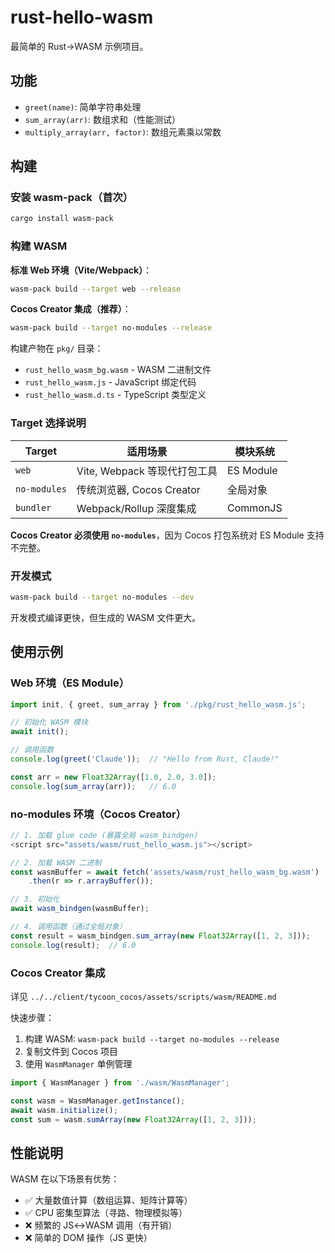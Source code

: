 # rust-hello-wasm

最简单的 Rust→WASM 示例项目。

## 功能

- `greet(name)`: 简单字符串处理
- `sum_array(arr)`: 数组求和（性能测试）
- `multiply_array(arr, factor)`: 数组元素乘以常数

## 构建

### 安装 wasm-pack（首次）

```bash
cargo install wasm-pack
```

### 构建 WASM

**标准 Web 环境（Vite/Webpack）**：
```bash
wasm-pack build --target web --release
```

**Cocos Creator 集成（推荐）**：
```bash
wasm-pack build --target no-modules --release
```

构建产物在 `pkg/` 目录：
- `rust_hello_wasm_bg.wasm` - WASM 二进制文件
- `rust_hello_wasm.js` - JavaScript 绑定代码
- `rust_hello_wasm.d.ts` - TypeScript 类型定义

### Target 选择说明

| Target | 适用场景 | 模块系统 |
|--------|---------|---------|
| `web` | Vite, Webpack 等现代打包工具 | ES Module |
| `no-modules` | 传统浏览器, Cocos Creator | 全局对象 |
| `bundler` | Webpack/Rollup 深度集成 | CommonJS |

**Cocos Creator 必须使用 `no-modules`**，因为 Cocos 打包系统对 ES Module 支持不完整。

### 开发模式

```bash
wasm-pack build --target no-modules --dev
```

开发模式编译更快，但生成的 WASM 文件更大。

## 使用示例

### Web 环境（ES Module）

```javascript
import init, { greet, sum_array } from './pkg/rust_hello_wasm.js';

// 初始化 WASM 模块
await init();

// 调用函数
console.log(greet('Claude'));  // "Hello from Rust, Claude!"

const arr = new Float32Array([1.0, 2.0, 3.0]);
console.log(sum_array(arr));   // 6.0
```

### no-modules 环境（Cocos Creator）

```typescript
// 1. 加载 glue code (暴露全局 wasm_bindgen)
<script src="assets/wasm/rust_hello_wasm.js"></script>

// 2. 加载 WASM 二进制
const wasmBuffer = await fetch('assets/wasm/rust_hello_wasm_bg.wasm')
    .then(r => r.arrayBuffer());

// 3. 初始化
await wasm_bindgen(wasmBuffer);

// 4. 调用函数（通过全局对象）
const result = wasm_bindgen.sum_array(new Float32Array([1, 2, 3]));
console.log(result);  // 6.0
```

### Cocos Creator 集成

详见 `../../client/tycoon_cocos/assets/scripts/wasm/README.md`

快速步骤：
1. 构建 WASM: `wasm-pack build --target no-modules --release`
2. 复制文件到 Cocos 项目
3. 使用 `WasmManager` 单例管理

```typescript
import { WasmManager } from './wasm/WasmManager';

const wasm = WasmManager.getInstance();
await wasm.initialize();
const sum = wasm.sumArray(new Float32Array([1, 2, 3]));
```

## 性能说明

WASM 在以下场景有优势：
- ✅ 大量数值计算（数组运算、矩阵计算等）
- ✅ CPU 密集型算法（寻路、物理模拟等）
- ❌ 频繁的 JS↔WASM 调用（有开销）
- ❌ 简单的 DOM 操作（JS 更快）
